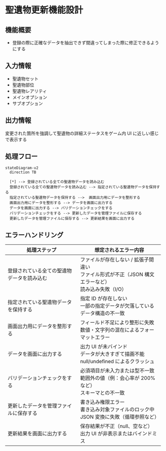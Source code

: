 # 聖遺物更新機能設計

## 機能概要

- 登録の際に正確なデータを抽出できず間違ってしまった際に修正できるようにする

## 入力情報

- 聖遺物セット
- 聖遺物部位
- 聖遺物レアリティ
- メインオプション
- サブオプション

## 出力情報

変更された箇所を強調して聖遺物の詳細ステータスをゲーム内 UI に近しい感じで表示する

## 処理フロー

```mermaid
stateDiagram-v2
  direction TB

  [*] --> 登録されている全ての聖遺物データを読み込む
  登録されている全ての聖遺物データを読み込む --> 指定されている聖遺物データを保持する
  指定されている聖遺物データを保持する -->  画面出力用にデータを整形する
  画面出力用にデータを整形する --> データを画面に出力する
  データを画面に出力する --> バリデーションチェックをする
  バリデーションチェックをする --> 更新したデータを管理ファイルに保存する
  更新したデータを管理ファイルに保存する --> 更新結果を画面に出力する
```

## エラーハンドリング

| 処理ステップ                               | 想定されるエラー内容                                                                                      |
| ------------------------------------------ | --------------------------------------------------------------------------------------------------------- |
| 登録されている全ての聖遺物データを読み込む | ファイルが存在しない / 拡張子間違い</br>ファイル形式が不正（JSON 構文エラーなど）</br>読み込み失敗（I/O） |
| 指定されている聖遺物データを保持する       | 指定 ID が存在しない</br>一部の指定データが欠落している</br>データ構造の不一致                            |
| 画面出力用にデータを整形する               | フィールド不足により整形に失敗</br>数値・文字列の混在によるフォーマットエラー                             |
| データを画面に出力する                     | 出力 UI が未バインド</br>データが大きすぎて描画不能</br>null/undefined によるクラッシュ                   |
| バリデーションチェックをする               | 必須項目が未入力または型不一致</br>範囲外の値（例：会心率が 200%など）</br>スキーマとの不一致             |
| 更新したデータを管理ファイルに保存する     | 書き込み権限エラー</br>書き込み対象ファイルのロック中</br>JSON 変換に失敗（循環参照など）                 |
| 更新結果を画面に出力する                   | 保存結果が不正（null、空など）</br>出力 UI が非表示またはバインドミス                                     |
